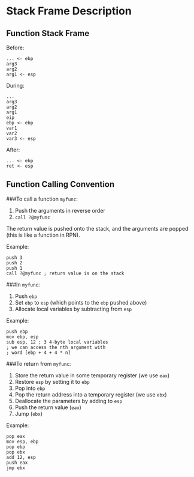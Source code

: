 Stack Frame Description
=======================

Function Stack Frame
--------------------
Before:

    ... <- ebp
    arg3
    arg2
    arg1 <- esp

During:

    ...
    arg3
    arg2
    arg1
    eip
    ebp <- ebp
    var1
    var2
    var3 <- esp

After:

    ... <- ebp
    ret <- esp

Function Calling Convention
---------------------------

###To call a function `myfunc`:

1. Push the arguments in reverse order
2. `call ?@myfunc`

The return value is pushed onto the stack,
and the arguments are popped
(this is like a function in RPN).

Example:

    push 3
    push 2
    push 1
    call ?@myfunc ; return value is on the stack

###In `myfunc`:

1. Push `ebp`
2. Set `ebp` to `esp` (which points to the `ebp` pushed above)
3. Allocate local variables by subtracting from `esp`

Example:

    push ebp
    mov ebp, esp
    sub esp, 12 ; 3 4-byte local variables
    ; we can access the nth argument with
    ; word [ebp + 4 + 4 * n]

###To return from `myfunc`:

1. Store the return value in some temporary register (we use `eax`)
2. Restore `esp` by setting it to `ebp`
3. Pop into `ebp`
4. Pop the return address into a temporary register (we use `ebx`)
5. Deallocate the parameters by adding to `esp`
6. Push the return value (`eax`)
7. Jump (`ebx`)

Example:

    pop eax
    mov esp, ebp
    pop ebp
    pop ebx
    add 12, esp
    push eax
    jmp ebx
